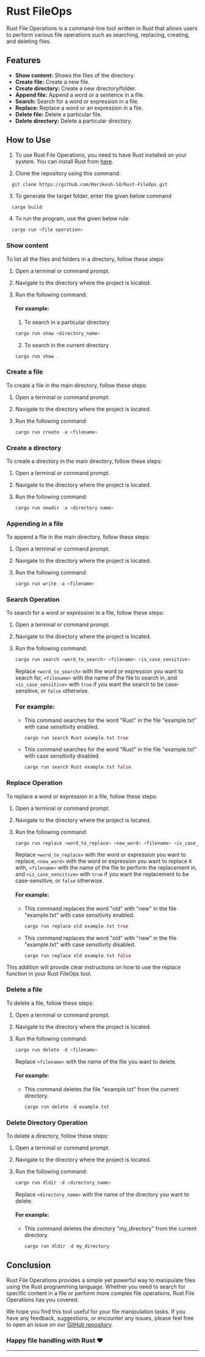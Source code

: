 # Rust FileOps

Rust File Operations is a command-line tool written in Rust that allows users to perform various file operations such as searching, replacing, creating, and deleting files.

## Features

- **Show content:** Shows the files of the directory.
- **Create file:** Create a new file.
- **Create directory:** Create a new directory/folder. 
- **Append file:** Append a word or a sentence in a file.
- **Search:** Search for a word or expression in a file.
- **Replace:** Replace a word or an expression in a file.
- **Delete file:** Delete a particular file.
- **Delete directory:** Delete a particular directory.

## How to Use

1. To use Rust File Operations, you need to have Rust installed on your system. You can install Rust from [here](https://www.rust-lang.org/tools/install).

2. Clone the repository using this command.
  ```
    git clone https://github.com/Harikesh-14/Rust-FileOps.git
  ```
3. To generate the target folder, enter the given below command
  ``` rust
    cargo build
  ```
4. To run the program, use the given below rule
  ``` rust
    cargo run <file operation>
  ```

### Show content
To list all the files and folders in a directory, follow these steps:
1. Open a terminal or command prompt.

2. Navigate to the directory where the project is located.

3. Run the following command: 

   #### For example:
   1. To search in a particular directory
   ``` rust
   cargo run show <directory_name>
   ``` 
   
   2. To search in the current directory
   ``` rust
   cargo run show .
   ``` 

### Create a file
To create a file in the main directory, follow these steps:
1. Open a terminal or command prompt.

2. Navigate to the directory where the project is located.

3. Run the following command: 

    ``` rust
   cargo run create -a <filename>
   ``` 

### Create a directory
To create a directory in the main directory, follow these steps:
1. Open a terminal or command prompt.

2. Navigate to the directory where the project is located.

3. Run the following command: 

    ``` rust
   cargo run newdir -a <directory name>
   ``` 

### Appending in a file
To append a file in the main directory, follow these steps:
1. Open a terminal or command prompt.

2. Navigate to the directory where the project is located.

3. Run the following command: 

    ``` rust
   cargo run write -a <filename>
   ``` 

### Search Operation

To search for a word or expression in a file, follow these steps:

1. Open a terminal or command prompt.

2. Navigate to the directory where the project is located.

3. Run the following command:
    ``` rust
    cargo run search <word_to_search> <filename> <is_case_sensitive>
    ```

   Replace `<word_to_search>` with the word or expression you want to search for, `<filename>` with the name of the file to search in, and `<is_case_sensitive>` with `true` if you want the search to be case-sensitive, or `false` otherwise.

   ### For example:
   - This command searches for the word "Rust" in the file "example.txt" with case sensitivity enabled.
       ``` rust
       cargo run search Rust example.txt true
       ```
   - This command searches for the word "Rust" in the file "example.txt" with case sensitivity disabled.
       ``` rust
       cargo run search Rust example.txt false
       ```

### Replace Operation

To replace a word or expression in a file, follow these steps:

1. Open a terminal or command prompt.

2. Navigate to the directory where the project is located.

3. Run the following command:
    ``` rust
    cargo run replace <word_to_replace> <new_word> <filename> <is_case_sensitive>
    ```

   Replace `<word_to_replace>` with the word or expression you want to replace, `<new_word>` with the word or expression you want to replace it with, `<filename>` with the name of the file to perform the replacement in, and `<is_case_sensitive>` with `true` if you want the replacement to be case-sensitive, or `false` otherwise.

   #### For example:
    - This command replaces the word "old" with "new" in the file "example.txt" with case sensitivity enabled.
        ``` rust
        cargo run replace old example.txt true
        ```
    - This command replaces the word "old" with "new" in the file "example.txt" with case sensitivity disabled.
        ``` rust
        cargo run replace old example.txt false
        ```

This addition will provide clear instructions on how to use the replace function in your Rust FileOps tool.

### Delete a file

To delete a file, follow these steps:

1. Open a terminal or command prompt.

2. Navigate to the directory where the project is located.

3. Run the following command:
    ``` rust
    cargo run delete -d <filename>
    ```

   Replace `<filename>` with the name of the file you want to delete.

   #### For example:
    - This command deletes the file "example.txt" from the current directory.
        ``` rust
        cargo run delete -d example.txt
        ```

### Delete Directory Operation

To delete a directory, follow these steps:

1. Open a terminal or command prompt.

2. Navigate to the directory where the project is located.

3. Run the following command:
    ``` rust
    cargo run dldir -d <directory_name>
    ```

   Replace `<directory_name>` with the name of the directory you want to delete.

   #### For example:
    - This command deletes the directory "my_directory" from the current directory.
        ``` rust
        cargo run dldir -d my_directory
        ```

## Conclusion

Rust File Operations provides a simple yet powerful way to manipulate files using the Rust programming language. Whether you need to search for specific content in a file or perform more complex file operations, Rust File Operations has you covered.

We hope you find this tool useful for your file manipulation tasks. If you have any feedback, suggestions, or encounter any issues, please feel free to open an issue on our [GitHub repository](https://github.com/Harikesh-14/Rust-FileOps).

### Happy file handling with Rust ❤️

---
